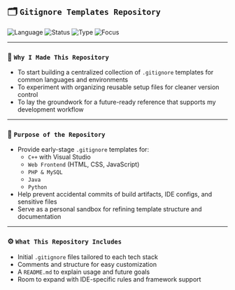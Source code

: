 ## 🗂️ `Gitignore Templates Repository`

![Language](https://img.shields.io/badge/Markdown-Repo-blue?style=for-the-badge&logo=markdown)
![Status](https://img.shields.io/badge/Status-Prototype-orange?style=for-the-badge)
![Type](https://img.shields.io/badge/Type-Reference%20Library-lightgrey?style=for-the-badge)
![Focus](https://img.shields.io/badge/Focus-Code%20Cleanup%20%26%20Best%20Practices-orange?style=for-the-badge)

---

### 🎯 `Why I Made This Repository`
- To start building a centralized collection of `.gitignore` templates for common languages and environments  
- To experiment with organizing reusable setup files for cleaner version control  
- To lay the groundwork for a future-ready reference that supports my development workflow

---

### 🧠 `Purpose of the Repository`
- Provide early-stage `.gitignore` templates for:
  - `C++` with Visual Studio
  - `Web Frontend` (HTML, CSS, JavaScript)
  - `PHP & MySQL`
  - `Java`
  - `Python`
- Help prevent accidental commits of build artifacts, IDE configs, and sensitive files  
- Serve as a personal sandbox for refining template structure and documentation

---

### ⚙️ `What This Repository Includes`
- Initial `.gitignore` files tailored to each tech stack  
- Comments and structure for easy customization  
- A `README.md` to explain usage and future goals  
- Room to expand with IDE-specific rules and framework support
